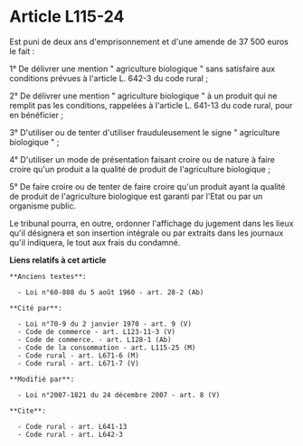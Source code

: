 # Article L115-24

Est puni de deux ans d'emprisonnement et d'une amende de 37 500 euros le fait : 

1° De délivrer une mention " agriculture biologique " sans satisfaire aux conditions prévues à l'article L. 642-3 du code
rural ; 

2° De délivrer une mention " agriculture biologique " à un produit qui ne remplit pas les conditions, rappelées à l'article
L. 641-13 du code rural, pour en bénéficier ; 

3° D'utiliser ou de tenter d'utiliser frauduleusement le signe " agriculture biologique " ; 

4° D'utiliser un mode de présentation faisant croire ou de nature à faire croire qu'un produit a la qualité de produit de
l'agriculture biologique ; 

5° De faire croire ou de tenter de faire croire qu'un produit ayant la qualité de produit de l'agriculture biologique est
garanti par l'Etat ou par un organisme public. 

Le tribunal pourra, en outre, ordonner l'affichage du jugement dans les lieux qu'il désignera et son insertion intégrale ou
par extraits dans les journaux qu'il indiquera, le tout aux frais du condamné.

**Liens relatifs à cet article**

	**Anciens textes**:

	  - Loi n°60-808 du 5 août 1960 - art. 28-2 (Ab)

	**Cité par**:

	  - Loi n°70-9 du 2 janvier 1970 - art. 9 (V)
	  - Code de commerce - art. L123-11-3 (V)
	  - Code de commerce. - art. L128-1 (Ab)
	  - Code de la consommation - art. L115-25 (M)
	  - Code rural - art. L671-6 (M)
	  - Code rural - art. L671-7 (V)

	**Modifié par**:

	  - Loi n°2007-1821 du 24 décembre 2007 - art. 8 (V)

	**Cite**:

	  - Code rural - art. L641-13
	  - Code rural - art. L642-3
